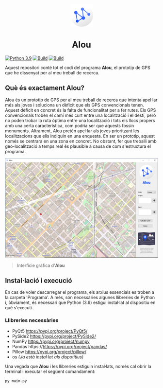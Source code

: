 <p align="center">
  <img src="/Programa/assets/logo.png" alt="drawing" width="75"/>
  <h1 align="center">Alou</h1>
</p>

[![Python 3.9](https://img.shields.io/badge/python-3.9-yellow.svg)](https://www.python.org/)
[![Build](https://img.shields.io/badge/Supported_OS-Windows-orange.svg)]()
[![Build](https://img.shields.io/badge/Supported_OS-Linux-orange.svg)]()

Aquest repositori conté tot el codi del programa **Alou**, el prototip de GPS que he dissenyat per al meu treball de recerca.

## Què és exactament Alou?
Alou és un prototip de GPS per al meu treball de recerca que intenta apel·lar més als joves i soluciona un dèficit que els GPS convencionals tenen. Aquest dèficit en concret és la falta de funcionalitat per a fer rutes. Els GPS convencionals troben el camí més curt entre una localització i el destí, però no poden trobar la ruta òptima entre una localització i tots els llocs propers amb una certa característica, com podria ser que aquests fossin monuments. Altrament, Alou pretén apel·lar als joves prioritzant les localitzacions que ells indiquin en una enquesta. En ser un prototip, aquest només se centrarà en una zona en concret. No obstant, fer que treballi amb geo-localització a temps real és plausible a causa de com s'estructura el programa.

<p align="center">
  <img src="/Imatges/App.PNG"/>
</p>

> Interfície gràfica d'**Alou**

## Instal·lació i execució
En cas de voler descarregar el programa, els arxius essencials es troben a la carpeta 'Programa'. A més, són necessàries algunes llibreries de Python i, òbviament, és necessari que Python (3.9) estigui instal·lat al dispositiu en què s'executi.

### Llibreries necessàries
 - PyQt5 https://pypi.org/project/PyQt5/
 - PySide2 https://pypi.org/project/PySide2/
 - NumPy https://pypi.org/project/numpy
 - Pandas https://https://pypi.org/project/pandas/
 - Pillow https://pypi.org/project/pillow/
 - os *(Ja està instal·lat als dispotitius)*
 
 Una vegada que **Alou** i les llibreries estiguin instal·lats, només cal obrir la terminal i executar el següent comandament:
 ```
 py main.py
 ```
